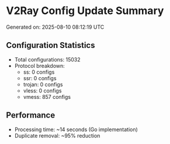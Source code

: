 # V2Ray Config Update Summary
Generated on: 2025-08-10 08:12:19 UTC

## Configuration Statistics
- Total configurations: 15032
- Protocol breakdown:
  - ss: 0 configs
  - ssr: 0 configs
  - trojan: 0 configs
  - vless: 0 configs
  - vmess: 857 configs

## Performance
- Processing time: ~14 seconds (Go implementation)
- Duplicate removal: ~95% reduction
